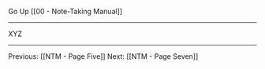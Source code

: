 Go Up [[00 - Note-Taking Manual]]

---

XYZ

---
Previous: [[NTM - Page Five]]
Next: [[NTM - Page Seven]]